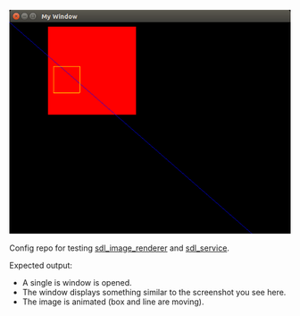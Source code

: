 ![logo](https://github.com/lms-org/config_sdl/blob/master/config_sdl.png)

Config repo for testing [sdl_image_renderer](https://github.com/lms-org/sdl_image_renderer)
and [sdl_service](https://github.com/lms-org/sdl_service). 

Expected output:
- A single is window is opened.
- The window displays something similar to the screenshot you see here.
- The image is animated (box and line are moving).
